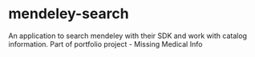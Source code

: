 # mendeley-search
An application to search mendeley with their SDK and work with catalog information.  Part of portfolio project - Missing Medical Info
